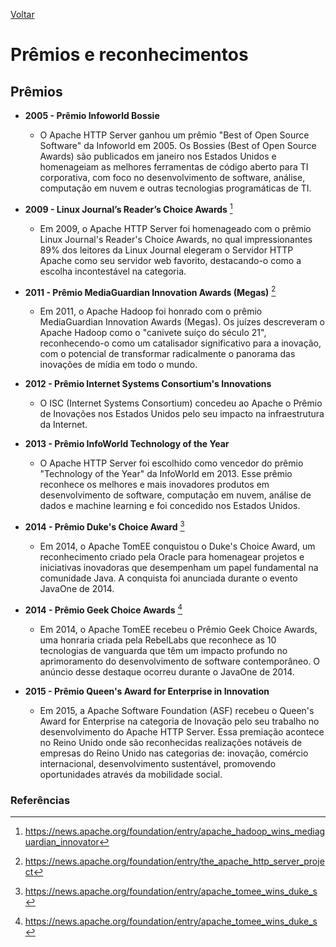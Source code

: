 [Voltar](intro.md)

# Prêmios e reconhecimentos

## Prêmios

- **2005 - Prêmio Infoworld Bossie**

  - O Apache HTTP Server ganhou um prêmio "Best of Open Source Software" da Infoworld em 2005. Os Bossies (Best of Open Source Awards) são publicados em janeiro nos Estados Unidos e homenageiam as melhores ferramentas de código aberto para TI corporativa, com foco no desenvolvimento de software, análise, computação em nuvem e outras tecnologias programáticas de TI.

- **2009 - Linux Journal’s Reader’s Choice Awards** [^2]

  - Em 2009, o Apache HTTP Server foi homenageado com o prêmio Linux Journal's Reader's Choice Awards, no qual impressionantes 89% dos leitores da Linux Journal elegeram o Servidor HTTP Apache como seu servidor web favorito, destacando-o como a escolha incontestável na categoria.

- **2011 - Prêmio MediaGuardian Innovation Awards (Megas)** [^3]

  - Em 2011, o Apache Hadoop foi honrado com o prêmio MediaGuardian Innovation Awards (Megas). Os juízes descreveram o Apache Hadoop como o "canivete suíço do século 21", reconhecendo-o como um catalisador significativo para a inovação, com o potencial de transformar radicalmente o panorama das inovações de mídia em todo o mundo.

- **2012 - Prêmio Internet Systems Consortium's Innovations**

  - O ISC (Internet Systems Consortium) concedeu ao Apache o Prêmio de Inovações nos Estados Unidos pelo seu impacto na infraestrutura da Internet.

- **2013 - Prêmio InfoWorld Technology of the Year**

  - O Apache HTTP Server foi escolhido como vencedor do prêmio "Technology of the Year" da InfoWorld em 2013. Esse prêmio reconhece os melhores e mais inovadores produtos em desenvolvimento de software, computação em nuvem, análise de dados e machine learning e foi concedido nos Estados Unidos.

- **2014 - Prêmio Duke's Choice Award** [^6]

  - Em 2014, o Apache TomEE conquistou o Duke's Choice Award, um reconhecimento criado pela Oracle para homenagear projetos e iniciativas inovadoras que desempenham um papel fundamental na comunidade Java. A conquista foi anunciada durante o evento JavaOne de 2014.

- **2014 - Prêmio Geek Choice Awards** [^6]

  - Em 2014, o Apache TomEE recebeu o Prêmio Geek Choice Awards, uma honraria criada pela RebelLabs que reconhece as 10 tecnologias de vanguarda que têm um impacto profundo no aprimoramento do desenvolvimento de software contemporâneo. O anúncio desse destaque ocorreu durante o JavaOne de 2014.

- **2015 - Prêmio Queen's Award for Enterprise in Innovation**
  - Em 2015, a Apache Software Foundation (ASF) recebeu o Queen's Award for Enterprise na categoria de Inovação pelo seu trabalho no desenvolvimento do Apache HTTP Server. Essa premiação acontece no Reino Unido onde são reconhecidas realizações notáveis de empresas do Reino Unido nas categorias de: inovação, comércio internacional, desenvolvimento sustentável, promovendo oportunidades através da mobilidade social.

### Referências

[^2]: https://news.apache.org/foundation/entry/apache_hadoop_wins_mediaguardian_innovator

[^3]: https://news.apache.org/foundation/entry/the_apache_http_server_project

[^6]: https://news.apache.org/foundation/entry/apache_tomee_wins_duke_s
